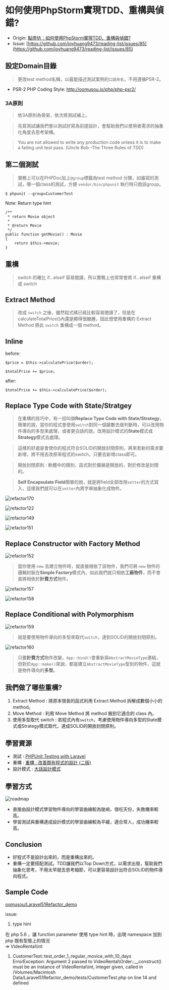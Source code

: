 # 如何使用PhpStorm實現TDD、重構與偵錯? #

- Origin: [點燈坊：如何使用PhpStorm實現TDD、重構與偵錯?](http://oomusou.io/phpstorm/phpstorm-tdd-refactor/)
- Issue: [https://github.com/joyhuang9473/reading-list/issues/85](https://github.com/joyhuang9473/reading-list/issues/85)

## 設定Domain目錄 ##

> 更改test method名稱，以最能描述測試案例的`口語命名`，不用遵循PSR-2。

- PSR-2 PHP Coding Style: http://oomusou.io/php/php-psr2/

### 3A原則 ###

> 依3A原則為骨架，依次將測試補上。

> 先寫測試讓我們會以測試好寫為前提設計，會幫助我們以使用者需求的抽象化角度去思考架構。

> You are not allowed to write any production code unless it is to make a failing unit test pass. (Uncle Bob -The Three Rules of TDD)

## 第二個測試 ##

> 實務上可以在PHPDoc加上`@group`標籤為test method 分類，如誰寫的測試，哪一個class的測試，方便 `vendor/bin/phpunit` 執行時只跑該group。

    $ phpunit --group=CustomerTest

Note: Return type hint

    /**
     * return Movie object
     *
     * @return Movie
     */
    public function getMovie() : Movie
    {
        return $this->movie;
    }

## 重構 ##

> switch 的確比 if...elseif 容易閱讀，所以實務上也常常會將 if...elseif 重構成 switch

## Extract Method ##

> 改成 `switch` 之後，雖然程式碼已經比較容易閱讀了，但是在calculateTotalPrice()內還是顯得很臃腫，因此想使用重構的 Extract Method 將此 `switch` 重構成一個 method。

## Inline ##

before:

    $price = $this->calculatePrice($order);

    $totalPrice += $price;

after:

    $totalPrice += $this->calculatePrice($order);

## Replace Type Code with State/Stratgey ##

> 在重構的技巧中，有一招叫做**Replace Type Code with State/Strategy**，簡單的說，當你的程式會使用`switch`對同一個變數去做判斷時，可以改用物件導向的多型來處理，或者更白話的說，改用設計模式的**State**模式或**Strategy**模式去處理。

> 這樣的好處是會使你的程式符合SOLID的開放封閉原則，將來若新的需求要新增，將不用去改原來程式的switch，只要去新增class即可。

> 開放封閉原則 : 軟體中的類別、函式對於擴展是開放的，對於修改是封閉的。

> **Self Encapsulate Field**簡單的說，就是將field全部改用`setter`的方式寫入，這樣我們就可以在`setter`內將字串抽象化成物件。

![refactor170](http://oomusou.io/images/phpstorm/phpstorm-tdd-refactor/refactor170.png)

![refactor122](http://oomusou.io/images/phpstorm/phpstorm-tdd-refactor/refactor122.png)

![refactor149](http://oomusou.io/images/phpstorm/phpstorm-tdd-refactor/refactor149.png)

![refactor151](http://oomusou.io/images/phpstorm/phpstorm-tdd-refactor/refactor151.png)

## Replace Constructor with Factory Method ##

![refactor152](http://oomusou.io/images/phpstorm/phpstorm-tdd-refactor/refactor152.png)

> 當你使用 `new` 去建立物件時，就直接相依了該物件，我們可將 `new` 物件的邏輯封裝在**Simple Factory**模式內，如此我們就只相依**工廠物件**，而不會直將相依於**計費方式**物件。

![refactor157](http://oomusou.io/images/phpstorm/phpstorm-tdd-refactor/refactor157.png)

![refactor158](http://oomusou.io/images/phpstorm/phpstorm-tdd-refactor/refactor158.png)

## Replace Conditional with Polymorphism ##

![refactor159](http://oomusou.io/images/phpstorm/phpstorm-tdd-refactor/refactor159.png)

> 就是要使用物件導向的多型來取代`switch`，達到SOLID的開放封閉原則。

![refactor160](http://oomusou.io/images/phpstorm/phpstorm-tdd-refactor/refactor160.png)

> 只要**計費方式**物件改變，`App::bind()`會重新與`AbstractMovieType`連結，但對於`App::make()`來說，都是建立`AbstractMovieType`型別的物件，這就是物件導向的**多型**。

##  我們做了哪些重構? ##

1. Extract Method : 將原本很長的函式利用 Extract Method 拆解成數個小小的 method。
2. Move Method : 利用 Move Method 將 method 搬到它適合的 class 內。
3. 使用多型取代 switch : 若程式內有`switch`，考慮使用物件導向多型的State模式或Strategy模式取代，達成SOLID的開放封閉原則。

## 學習資源 ##

- 測試 : [PHPUnit Testing with Laravel](https://laracasts.com/series/phpunit-testing-in-laravel)
- 重構 : [重構 : 改善既有程式的設計 (二版)](http://www.tenlong.com.tw/items/9861547533?item_id=45657)
- 設計模式 : [大話設計模式](http://www.tenlong.com.tw/items/9866761797?item_id=45056)

## 學習方式 ##

![roadmap](http://oomusou.io/images/phpstorm/phpstorm-tdd-refactor/roadmap.svg)

- 直接由設計模式學習物件導向的學習曲線較為陡峭，很吃天份，失敗機率較高。
- 學習測試與重構達成設計模式的學習曲線較為平緩，適合常人，成功機率較高。

## Conclusion ##

- 好程式不是設計出來的，而是重構出來的。
- 重構一定要搭配測試。TDD讓我們以Top Down方式，以需求出發，幫助我們抽象化思考，不用太早就去思考細節，可以更容易設計出符合SOLID的物件導向程式。

## Sample Code ##

[oomusou/Laravel51Refactor_demo](https://github.com/oomusou/Laravel51Refactor_demo)

issue:

1. type hint

在 php 5.6 ，讓 function parameter 使用 type hint 時，出現 namespace 加到 php 既有型態上的情況  
=> VideoRental\int

1) CustomerTest::test_order_1_regular_movice_with_10_days
ErrorException: Argument 2 passed to VideoRental\Order::__construct() must be an instance of VideoRental\int, integer given, called in /Volumes/Macintosh Data/Laravel51Refactor_demo/tests/CustomerTest.php on line 14 and defined